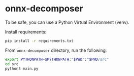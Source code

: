 # onnx-decomposer

To be safe, you can use a Python Virtual Environment (venv).

Install requirements:
```bash
pip install -r requirements.txt
```

From `onnx-decomposer` directory, run the following:
```bash
export PYTHONPATH=$PYTHONPATH:"$PWD":"$PWD/src"
cd src
python3 main.py
```

